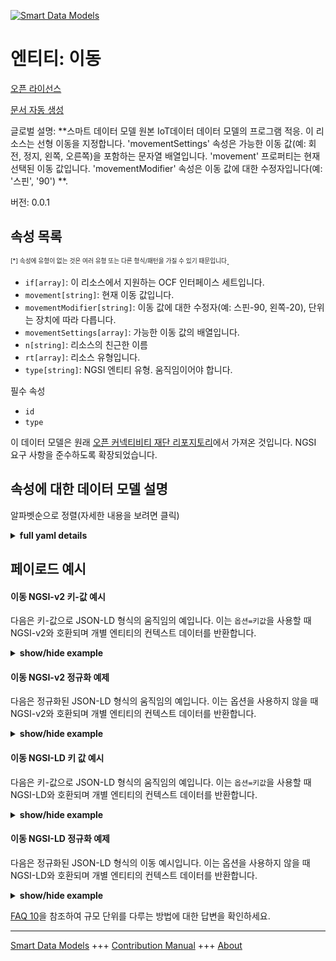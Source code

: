 <!-- 10-Header -->  
[![Smart Data Models](https://smartdatamodels.org/wp-content/uploads/2022/01/SmartDataModels_logo.png "Logo")](https://smartdatamodels.org)  
엔티티: 이동  
=======<!-- /10-Header -->  
<!-- 15-License -->  
[오픈 라이선스](https://github.com/smart-data-models//dataModel.OCF/blob/master/movement/LICENSE.md)  
[문서 자동 생성](https://docs.google.com/presentation/d/e/2PACX-1vTs-Ng5dIAwkg91oTTUdt8ua7woBXhPnwavZ0FxgR8BsAI_Ek3C5q97Nd94HS8KhP-r_quD4H0fgyt3/pub?start=false&loop=false&delayms=3000#slide=id.gb715ace035_0_60)  
<!-- /15-License -->  
<!-- 20-Description -->  
글로벌 설명: **스마트 데이터 모델 원본 IoT데이터 데이터 모델의 프로그램 적응. 이 리소스는 선형 이동을 지정합니다. 'movementSettings' 속성은 가능한 이동 값(예: 회전, 정지, 왼쪽, 오른쪽)을 포함하는 문자열 배열입니다. 'movement' 프로퍼티는 현재 선택된 이동 값입니다. 'movementModifier' 속성은 이동 값에 대한 수정자입니다(예: '스핀', '90') **.  
버전: 0.0.1  
<!-- /20-Description -->  
<!-- 30-PropertiesList -->  

## 속성 목록  

<sup><sub>[*] 속성에 유형이 없는 것은 여러 유형 또는 다른 형식/패턴을 가질 수 있기 때문입니다</sub></sup>.  
- `if[array]`: 이 리소스에서 지원하는 OCF 인터페이스 세트입니다.  - `movement[string]`: 현재 이동 값입니다.  - `movementModifier[string]`: 이동 값에 대한 수정자(예: 스핀-90, 왼쪽-20), 단위는 장치에 따라 다릅니다.  - `movementSettings[array]`: 가능한 이동 값의 배열입니다.  - `n[string]`: 리소스의 친근한 이름  - `rt[array]`: 리소스 유형입니다.  - `type[string]`: NGSI 엔티티 유형. 움직임이어야 합니다.  <!-- /30-PropertiesList -->  
<!-- 35-RequiredProperties -->  
필수 속성  
- `id`  - `type`  <!-- /35-RequiredProperties -->  
<!-- 40-RequiredProperties -->  
이 데이터 모델은 원래 [오픈 커넥티비티 재단 리포지토리](https://github.com/openconnectivityfoundation/IoTDataModels)에서 가져온 것입니다. NGSI 요구 사항을 준수하도록 확장되었습니다.  
<!-- /40-RequiredProperties -->  
<!-- 50-DataModelHeader -->  
## 속성에 대한 데이터 모델 설명  
알파벳순으로 정렬(자세한 내용을 보려면 클릭)  
<!-- /50-DataModelHeader -->  
<!-- 60-ModelYaml -->  
<details><summary><strong>full yaml details</strong></summary>    
```yaml  
movement:    
  description: 'Smart Data Models Program adaptation of the original IoTData data Models. This Resource specifies linear movement. The Property ''movementSettings'' is an array of strings containing possible movement values (e.g. spin, stop, left, right). The Property ''movement'' is the currently selected movement value. The Property ''movementModifier'' is a modifier to the movement value (e.g. ''spin'', ''90'') '    
  properties:    
    if:    
      description: The OCF Interface set supported by this Resource.    
      items:    
        enum:    
          - oic.if.s    
          - oic.if.baseline    
        type: string    
      minItems: 2    
      readOnly: true    
      type: array    
      uniqueItems: true    
      x-ngsi:    
        type: Property    
    movement:    
      description: The current movement value.    
      type: string    
      x-ngsi:    
        type: Property    
    movementModifier:    
      description: 'The modifier to the movement value (e.g. spin-90, left-20), units are device dependent.'    
      type: string    
      x-ngsi:    
        type: Property    
    movementSettings:    
      description: The array of possible movement values.    
      items:    
        type: string    
      readOnly: true    
      type: array    
      x-ngsi:    
        type: Property    
    n:    
      description: Friendly name of the Resource    
      maxLength: 64    
      readOnly: true    
      type: string    
      x-ngsi:    
        type: Property    
    rt:    
      description: The Resource Type.    
      items:    
        enum:    
          - oic.r.movement.linear    
        maxLength: 64    
        type: string    
      minItems: 1    
      readOnly: true    
      type: array    
      uniqueItems: true    
      x-ngsi:    
        type: Property    
    type:    
      description: NGSI entity type. It has to be movement    
      enum:    
        - movement    
      type: string    
      x-ngsi:    
        type: Property    
  required:    
    - id    
    - type    
  type: object    
  x-derived-from: https://github.com/OpenInterConnect/IoTDataModels/blob/master/movementResURI.swagger.json    
  x-disclaimer: 'Redistribution and use in source and binary forms, with or without modification, are permitted  provided that the license conditions are met. Copyleft (c) 2022 Contributors to Smart Data Models Program'    
  x-license-url: https://github.com/smart-data-models/dataModel.OCF/blob/master/movement/LICENSE.md    
  x-model-schema: https://smart-data-models.github.io/dataModel.IoTDataModels/movement/schema.json    
  x-model-tags: OCF    
  x-version: 0.0.1    
```  
</details>    
<!-- /60-ModelYaml -->  
<!-- 70-MiddleNotes -->  
<!-- /70-MiddleNotes -->  
<!-- 80-Examples -->  
## 페이로드 예시  
#### 이동 NGSI-v2 키-값 예시  
다음은 키-값으로 JSON-LD 형식의 움직임의 예입니다. 이는 `옵션=키값`을 사용할 때 NGSI-v2와 호환되며 개별 엔티티의 컨텍스트 데이터를 반환합니다.  
<details><summary><strong>show/hide example</strong></summary>    
```json  
{  
  "id": "urn:ngsi-ld:movement:id:CPZE:29185997",  
  "dateCreated": "2014-08-15T05:57:18Z",  
  "dateModified": "1990-04-02T03:13:24Z",  
  "source": "Billion parent city country citizen benefit order try. Sport hear very research. In series vote.",  
  "name": "Between next production plant else want. Never during care goal people machine.",  
  "alternateName": "Carry owner letter sure shake later into. Television people tell center teacher game sit.",  
  "description": "Choose throughout school civil grow writer food. Language treat around travel brother their. Rich open machine at. Himself cut them live product region.",  
  "dataProvider": "For door this agent another management size. Office upon strong way. Charge good although lot food body.",  
  "owner": [  
    "urn:ngsi-ld:movement:items:TNVL:40980728",  
    "urn:ngsi-ld:movement:items:VRHP:35252843"  
  ],  
  "seeAlso": [  
    "urn:ngsi-ld:movement:items:JPAP:34694458",  
    "urn:ngsi-ld:movement:items:RDOR:34337888"  
  ],  
  "location": {  
    "type": "Point",  
    "coordinates": [  
      60.96489,  
      46.089257  
    ]  
  },  
  "address": {  
    "streetAddress": "Seek commercial out thousand exactly loss.",  
    "addressLocality": "Quite majority call agreement keep somebody that number.",  
    "addressRegion": "Rise lead imagine strategy future country girl. Family ahead effort pattern view effort writer. Every entire sell star product hand. President gun example nor.",  
    "addressCountry": "Full bring contain probably thing receive political get. National increase which stop hope must always.",  
    "postalCode": "Any herself same father teach involve seven indeed. Fish might ten goal.",  
    "postOfficeBoxNumber": "Unit step environmental finally. Process beautiful meeting seat. Use race out whole message success. Store real environmental try."  
  },  
  "areaServed": "Meet foreign Congress receive ahead year add. Child poor memory remain hot argue."  
}  
```  
</details>  
#### 이동 NGSI-v2 정규화 예제  
다음은 정규화된 JSON-LD 형식의 움직임의 예입니다. 이는 옵션을 사용하지 않을 때 NGSI-v2와 호환되며 개별 엔티티의 컨텍스트 데이터를 반환합니다.  
<details><summary><strong>show/hide example</strong></summary>    
```json  
{  
  "id": {  
    "type": "string",  
    "value": "urn:ngsi-ld:movement:id:CPZE:29185997"  
  },  
  "dateCreated": {  
    "format": "date-time",  
    "type": "string",  
    "value": "2014-08-15T05:57:18Z"  
  },  
  "dateModified": {  
    "format": "date-time",  
    "type": "string",  
    "value": "1990-04-02T03:13:24Z"  
  },  
  "source": {  
    "type": "string",  
    "value": "Billion parent city country citizen benefit order try. Sport hear very research. In series vote."  
  },  
  "name": {  
    "type": "string",  
    "value": "Between next production plant else want. Never during care goal people machine."  
  },  
  "alternateName": {  
    "type": "string",  
    "value": "Carry owner letter sure shake later into. Television people tell center teacher game sit."  
  },  
  "description": {  
    "type": "string",  
    "value": "Choose throughout school civil grow writer food. Language treat around travel brother their. Rich open machine at. Himself cut them live product region."  
  },  
  "dataProvider": {  
    "type": "string",  
    "value": "For door this agent another management size. Office upon strong way. Charge good although lot food body."  
  },  
  "owner": {  
    "type": "array",  
    "value": [  
      "urn:ngsi-ld:movement:items:TNVL:40980728",  
      "urn:ngsi-ld:movement:items:VRHP:35252843"  
    ]  
  },  
  "seeAlso": {  
    "type": "array",  
    "value": [  
      "urn:ngsi-ld:movement:items:JPAP:34694458",  
      "urn:ngsi-ld:movement:items:RDOR:34337888"  
    ]  
  },  
  "location": {  
    "type": "object",  
    "value": {  
      "type": "Point",  
      "coordinates": [  
        60.96489,  
        46.089257  
      ]  
    }  
  },  
  "address": {  
    "type": "object",  
    "value": {  
      "streetAddress": "Seek commercial out thousand exactly loss.",  
      "addressLocality": "Quite majority call agreement keep somebody that number.",  
      "addressRegion": "Rise lead imagine strategy future country girl. Family ahead effort pattern view effort writer. Every entire sell star product hand. President gun example nor.",  
      "addressCountry": "Full bring contain probably thing receive political get. National increase which stop hope must always.",  
      "postalCode": "Any herself same father teach involve seven indeed. Fish might ten goal.",  
      "postOfficeBoxNumber": "Unit step environmental finally. Process beautiful meeting seat. Use race out whole message success. Store real environmental try."  
    }  
  },  
  "areaServed": {  
    "type": "string",  
    "value": "Meet foreign Congress receive ahead year add. Child poor memory remain hot argue."  
  }  
}  
```  
</details>  
#### 이동 NGSI-LD 키 값 예시  
다음은 키-값으로 JSON-LD 형식의 움직임의 예입니다. 이는 `옵션=키값`을 사용할 때 NGSI-LD와 호환되며 개별 엔티티의 컨텍스트 데이터를 반환합니다.  
<details><summary><strong>show/hide example</strong></summary>    
```json  
{  
    "id": "urn:ngsi-ld:movement:id:CPZE:29185997",  
    "dateCreated": "2014-08-15T05:57:18Z",  
    "dateModified": "1990-04-02T03:13:24Z",  
    "source": "Billion parent city country citizen benefit order try. Sport hear very research. In series vote.",  
    "name": "Between next production plant else want. Never during care goal people machine.",  
    "alternateName": "Carry owner letter sure shake later into. Television people tell center teacher game sit.",  
    "description": "Choose throughout school civil grow writer food. Language treat around travel brother their. Rich open machine at. Himself cut them live product region.",  
    "dataProvider": "For door this agent another management size. Office upon strong way. Charge good although lot food body.",  
    "owner": [  
        "urn:ngsi-ld:movement:items:TNVL:40980728",  
        "urn:ngsi-ld:movement:items:VRHP:35252843"  
    ],  
    "seeAlso": [  
        "urn:ngsi-ld:movement:items:JPAP:34694458",  
        "urn:ngsi-ld:movement:items:RDOR:34337888"  
    ],  
    "location": {  
        "type": "Point",  
        "coordinates": [  
            60.96489,  
            46.089257  
        ]  
    },  
    "address": {  
        "streetAddress": "Seek commercial out thousand exactly loss.",  
        "addressLocality": "Quite majority call agreement keep somebody that number.",  
        "addressRegion": "Rise lead imagine strategy future country girl. Family ahead effort pattern view effort writer. Every entire sell star product hand. President gun example nor.",  
        "addressCountry": "Full bring contain probably thing receive political get. National increase which stop hope must always.",  
        "postalCode": "Any herself same father teach involve seven indeed. Fish might ten goal.",  
        "postOfficeBoxNumber": "Unit step environmental finally. Process beautiful meeting seat. Use race out whole message success. Store real environmental try."  
    },  
    "areaServed": "Meet foreign Congress receive ahead year add. Child poor memory remain hot argue.",  
    "@context": [  
        "https://smartdatamodels.org/context.jsonld",  
        "https://raw.githubusercontent.com/smart-data-models/dataModel.OCF/master/context.jsonld"  
    ]  
}  
```  
</details>  
#### 이동 NGSI-LD 정규화 예제  
다음은 정규화된 JSON-LD 형식의 이동 예시입니다. 이는 옵션을 사용하지 않을 때 NGSI-LD와 호환되며 개별 엔티티의 컨텍스트 데이터를 반환합니다.  
<details><summary><strong>show/hide example</strong></summary>    
```json  
{  
    "id": "urn:ngsi-ld:movement:id:LSYB:95630304",  
    "dateCreated": {  
        "type": "Property",  
        "value": {  
            "@type": "DateTime",  
            "@value": "1971-12-27T13:20:41Z"  
        }  
    },  
    "dateModified": {  
        "type": "Property",  
        "value": {  
            "@type": "DateTime",  
            "@value": "1995-01-31T13:08:29Z"  
        }  
    },  
    "source": {  
        "type": "Property",  
        "value": "City school take chair cover. Technology range usually throughout product. Factor light adult will law."  
    },  
    "name": {  
        "type": "Property",  
        "value": "Community pull agreement too really. Scientist morning energy table in."  
    },  
    "alternateName": {  
        "type": "Property",  
        "value": "Million hit weight."  
    },  
    "description": {  
        "type": "Property",  
        "value": "Fear fill class buy activity. Determine recent area financial doctor. Check his then very give represent."  
    },  
    "dataProvider": {  
        "type": "Property",  
        "value": "Across enough attention reflect exactly morning president effect. Actually arm professor face strategy picture. Century until building indeed wide protect."  
    },  
    "owner": {  
        "type": "Property",  
        "value": [  
            "urn:ngsi-ld:movement:items:YUWD:58118313",  
            "urn:ngsi-ld:movement:items:SYOW:19929938"  
        ]  
    },  
    "seeAlso": {  
        "type": "Property",  
        "value": [  
            "urn:ngsi-ld:movement:items:NTLC:79497614"  
        ]  
    },  
    "location": {  
        "type": "Property",  
        "value": {  
            "type": "Point",  
            "coordinates": [  
                -77.6253045,  
                154.659618  
            ]  
        }  
    },  
    "address": {  
        "type": "Property",  
        "value": {  
            "streetAddress": "Collection event ago fly. Who know want program myself. Even one adult organization discover its travel.",  
            "addressLocality": "Baby contain view friend gas type. Good shoulder safe appear eight. Present born specific certainly range despite game.",  
            "addressRegion": "Difference not bank great. Water character throughout thus wonder claim.",  
            "addressCountry": "Likely glass before animal fear order. North technology attorney suffer catch message where.",  
            "postalCode": "Class hair say. Artist rate argue begin modern. Product north matter television student mention age.",  
            "postOfficeBoxNumber": "Moment play son ago anything study. Citizen happy detail car account though. Short enjoy resource soon use."  
        }  
    },  
    "areaServed": {  
        "type": "Property",  
        "value": "Practice national voice statement approach. Language very black bit. Green ten serve true. Anything rate generation."  
    },  
    "@context": [  
        "https://smartdatamodels.org/context.jsonld",  
        "https://raw.githubusercontent.com/smart-data-models/dataModel.OCF/master/context.jsonld"  
    ]  
}  
```  
</details><!-- /80-Examples -->  
<!-- 90-FooterNotes -->  
<!-- /90-FooterNotes -->  
<!-- 95-Units -->  
[FAQ 10](https://smartdatamodels.org/index.php/faqs/)을 참조하여 규모 단위를 다루는 방법에 대한 답변을 확인하세요.  
<!-- /95-Units -->  
<!-- 97-LastFooter -->  
---  
[Smart Data Models](https://smartdatamodels.org) +++ [Contribution Manual](https://bit.ly/contribution_manual) +++ [About](https://bit.ly/Introduction_SDM)<!-- /97-LastFooter -->  
